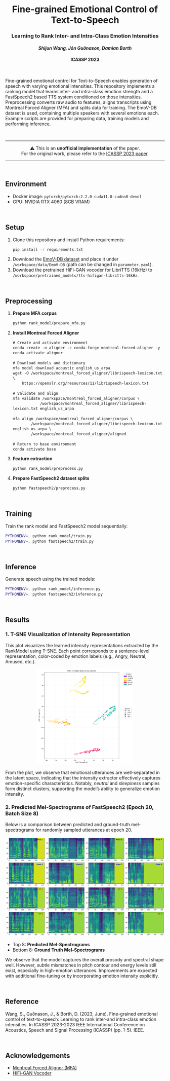 <div align="center">

<h1>Fine-grained Emotional Control of Text-to-Speech</h1>
<h3>Learning to Rank Inter- and Intra-Class Emotion Intensities</h3>
<h4><i>Shijun Wang, Jón Guðnason, Damian Borth</i></h4>
<h4>ICASSP 2023</h4>

</div>

<br>

Fine-grained emotional control for Text-to-Speech enables generation of speech with varying emotional intensities. This repository implements a ranking model that learns inter- and intra-class emotion strength and a FastSpeech2 based TTS system conditioned on those intensities. Preprocessing converts raw audio to features, aligns transcripts using Montreal Forced Aligner (MFA) and splits data for training. The EmoV-DB dataset is used, containing multiple speakers with several emotions each. Example scripts are provided for preparing data, training models and performing inference.

<br>

---

<div align="center">

⚠️ This is an **unofficial implementation** of the paper.  
For the original work, please refer to the [ICASSP 2023 paper](https://ieeexplore.ieee.org/document/10097118).

</div>

---

<br>

## Environment
- Docker image: `pytorch/pytorch:2.2.0-cuda11.8-cudnn8-devel`
- GPU: NVIDIA RTX 4060 (8GB VRAM)

<br>

## Setup
1. Clone this repository and install Python requirements:
   ```bash
   pip install -r requirements.txt
   ```
2. Download the [EmoV-DB dataset](https://www.openslr.org/115/) and place it under `/workspace/data/EmoV-DB` (path can be changed in `parameter.yaml`).
3. Download the pretrained HiFi-GAN vocoder for LibriTTS (16kHz) to `/workspace/pretrained_models/tts-hifigan-libritts-16kHz`.

<br>

## Preprocessing
1. **Prepare MFA corpus**
   ```bash
   python rank_model/prepare_mfa.py
   ```
2. **Install Montreal Forced Aligner**

    ```
   # Create and activate environment
    conda create -n aligner -c conda-forge montreal-forced-aligner -y
    conda activate aligner

    # Download models and dictionary
    mfa model download acoustic english_us_arpa
    wget -O /workspace/montreal_forced_aligner/librispeech-lexicon.txt \
        https://openslr.org/resources/11/librispeech-lexicon.txt

    # Validate and align
    mfa validate /workspace/montreal_forced_aligner/corpus \
                /workspace/montreal_forced_aligner/librispeech-lexicon.txt english_us_arpa

    mfa align /workspace/montreal_forced_aligner/corpus \
            /workspace/montreal_forced_aligner/librispeech-lexicon.txt english_us_arpa \
            /workspace/montreal_forced_aligner/aligned

    # Return to base environment
    conda activate base
    ```

3. **Feature extraction**
   ```bash
   python rank_model/preprocess.py
   ```
4. **Prepare FastSpeech2 dataset splits**
   ```bash
   python fastspeech2/preprocess.py
   ```
<br>

## Training
Train the rank model and FastSpeech2 model sequentially:
```bash
PYTHONENV=. python rank_model/train.py
PYTHONENV=. python fastspeech2/train.py
```

<br>

## Inference
Generate speech using the trained models:
```bash
PYTHONENV=. python rank_model/inference.py
PYTHONENV=. python fastspeech2/inference.py
```

<br>

## Results

### 1. T-SNE Visualization of Intensity Representation

This plot visualizes the learned intensity representations extracted by the RankModel using T-SNE.
Each point corresponds to a sentence-level representation, color-coded by emotion labels (e.g., Angry, Neutral, Amused, etc.).

<div align="center">
<img src="assets/intensities.png" width="60%" />
</div>

From the plot, we observe that emotional utterances are well-separated in the latent space, indicating that the intensity extractor effectively captures emotion-specific characteristics. Notably, *neutral* and *sleepiness* samples form distinct clusters, supporting the model’s ability to generalize emotion intensity.


### 2. Predicted Mel-Spectrograms of FastSpeech2 (Epoch 20, Batch Size 8)

Below is a comparison between predicted and ground-truth mel-spectrograms for randomly sampled utterances at epoch 20.

![melspectrogram](/assets/melspectrograms.png)

- Top 8: **Predicted Mel-Spectrograms**  
- Bottom 8: **Ground Truth Mel-Spectrograms**

We observe that the model captures the overall prosody and spectral shape well. However, subtle mismatches in pitch contour and energy levels still exist, especially in high-emotion utterances. Improvements are expected with additional fine-tuning or by incorporating emotion intensity explicitly.


<br>

## Reference

Wang, S., Guðnason, J., & Borth, D. (2023, June). Fine-grained emotional control of text-to-speech: Learning to rank inter-and intra-class emotion intensities. In ICASSP 2023-2023 IEEE International Conference on Acoustics, Speech and Signal Processing (ICASSP) (pp. 1-5). IEEE.

<br>

## Acknowledgements

- [Montreal Forced Aligner (MFA)](https://montreal-forced-aligner.readthedocs.io/)
- [HiFi-GAN Vocoder](https://github.com/jik876/hifi-gan)